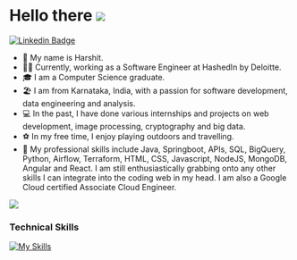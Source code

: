 Hello there ![](https://user-images.githubusercontent.com/18350557/176309783-0785949b-9127-417c-8b55-ab5a4333674e.gif)
==================================================================================================================================
[![Linkedin Badge](https://img.shields.io/badge/-Harshit%20Shirsat-0072b1?style=flat&logo=Linkedin&logoColor=white)](https://www.linkedin.com/in/harshit-shirsat/ "Connect on LinkedIn")

* 👋  My name is Harshit.
* 👨‍💻  Currently, working as a Software Engineer at HashedIn by Deloitte.
* 🎓  I am a Computer Science graduate.
* 🏖️  I am from Karnataka, India, with a passion for software development, data engineering and analysis.
* 💻  In the past, I have done various internships and projects on web development, image processing, cryptography and big data.
* ⚽  In my free time, I enjoy playing outdoors and travelling.
* 💪  My professional skills include Java, Springboot, APIs, SQL, BigQuery, Python, Airflow, Terraform, HTML, CSS, Javascript, NodeJS, MongoDB, Angular and React. I am still enthusiastically grabbing onto any other skills I can integrate into the coding web in my head. I am also a Google Cloud certified Associate Cloud Engineer.

![](https://media.tenor.com/GfSX-u7VGM4AAAAM/coding.gif)
### Technical Skills
[![My Skills](https://skillicons.dev/icons?i=java,spring,postman,mysql,gcp,py,html,css,js,nodejs,mongodb,angular,react,c,cpp)](https://skillicons.dev)

<!--
**HarshitShirsat/HarshitShirsat** is a ✨ _special_ ✨ repository because its `README.md` (this file) appears on your GitHub profile.

Here are some ideas to get you started:

- 🔭 I’m currently working on ...
- 🌱 I’m currently learning ...
- 👯 I’m looking to collaborate on ...
- 🤔 I’m looking for help with ...
- 💬 Ask me about ...
- 📫 How to reach me: ...
- 😄 Pronouns: ...
- ⚡ Fun fact: ...
-->
